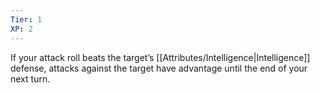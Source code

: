 ```yaml
---
Tier: 1
XP: 2
---
```


If your attack roll beats the target’s [[Attributes/Intelligence\|Intelligence]] defense, attacks against the target have advantage until the end of your next turn.